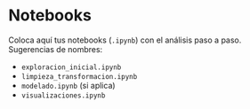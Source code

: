 # Notebooks

Coloca aquí tus notebooks (`.ipynb`) con el análisis paso a paso.
Sugerencias de nombres:
- `exploracion_inicial.ipynb`
- `limpieza_transformacion.ipynb`
- `modelado.ipynb` (si aplica)
- `visualizaciones.ipynb`
